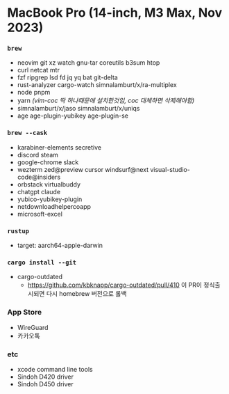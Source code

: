 MacBook Pro (14-inch, M3 Max, Nov 2023)
========

### `brew`
- neovim git xz watch gnu-tar coreutils b3sum htop
- curl netcat mtr
- fzf ripgrep lsd fd jq yq bat git-delta
- rust-analyzer cargo-watch simnalamburt/x/ra-multiplex
- node pnpm
- yarn *(vim-coc 딱 하나때문에 설치한것임, coc 대체하면 삭제해야함)*
- simnalamburt/x/jaso simnalamburt/x/uniqs
- age age-plugin-yubikey age-plugin-se

### `brew --cask`
- karabiner-elements secretive
- discord steam
- google-chrome slack
- wezterm zed@preview cursor windsurf@next visual-studio-code@insiders
- orbstack virtualbuddy
- chatgpt claude
- yubico-yubikey-plugin
- netdownloadhelpercoapp
- microsoft-excel

### `rustup`
- target: aarch64-apple-darwin

### `cargo install --git`
- cargo-outdated
  - https://github.com/kbknapp/cargo-outdated/pull/410 이 PR이 정식출시되면 다시
    homebrew 버전으로 롤백

### App Store
- WireGuard
- 카카오톡

### etc
- xcode command line tools
- Sindoh D420 driver
- Sindoh D450 driver
